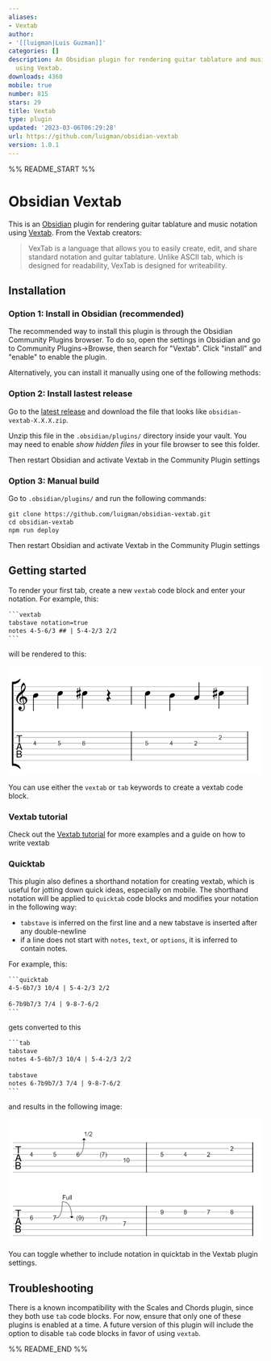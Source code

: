 ```yaml
---
aliases:
- Vextab
author:
- '[[luigman|Luis Guzman]]'
categories: []
description: An Obsidian plugin for rendering guitar tablature and music notation
  using Vextab.
downloads: 4360
mobile: true
number: 815
stars: 29
title: Vextab
type: plugin
updated: '2023-03-06T06:29:28'
url: https://github.com/luigman/obsidian-vextab
version: 1.0.1
---
```


%% README_START %%

# Obsidian Vextab

This is an [Obsidian](https://obsidian.md) plugin for rendering guitar tablature and music notation using [Vextab](https://vexflow.com/vextab/). From the Vextab creators:

> VexTab is a language that allows you to easily create, edit, and share standard notation and guitar tablature. Unlike ASCII tab, which is designed for readability, VexTab is designed for writeability. 

## Installation
### Option 1: Install in Obsidian (recommended)
The recommended way to install this plugin is through the Obsidian Community Plugins browser. To do so, open the settings in Obsidian and go to Community Plugins->Browse, then search for "Vextab". Click "install" and "enable" to enable the plugin.

Alternatively, you can install it manually using one of the following methods:

### Option 2: Install lastest release
Go to the [latest release](https://github.com/luigman/obsidian-vextab/releases/latest) and download the file that looks like `obsidian-vextab-X.X.X.zip`.

Unzip this file in the `.obsidian/plugins/` directory inside your vault. You may need to enable *show hidden files* in your file browser to see this folder.

Then restart Obsidian and activate Vextab in the Community Plugin settings

### Option 3: Manual build
Go to `.obsidian/plugins/` and run the following commands:
```
git clone https://github.com/luigman/obsidian-vextab.git
cd obsidian-vextab
npm run deploy
```
Then restart Obsidian and activate Vextab in the Community Plugin settings

## Getting started
To render your first tab, create a new `vextab` code block and enter your notation. For example, this:
````
```vextab
tabstave notation=true
notes 4-5-6/3 ## | 5-4-2/3 2/2
```
````

will be rendered to this:

![example1](https://raw.githubusercontent.com/luigman/obsidian-vextab/HEAD/images/example1.png)

You can use either the `vextab` or `tab` keywords to create a vextab code block.

### Vextab tutorial
Check out the [Vextab tutorial](https://vexflow.com/vextab/tutorial.html) for more examples and a guide on how to write vextab

### Quicktab
This plugin also defines a shorthand notation for creating vextab, which is useful for jotting down quick ideas, especially on mobile. The shorthand notation will be applied to `quicktab` code blocks and modifies your notation in the following way:
- `tabstave` is inferred on the first line and a new tabstave is inserted after any double-newline
- if a line does not start with `notes`, `text`, or `options`, it is inferred to contain notes.

For example, this:
````
```quicktab
4-5-6b7/3 10/4 | 5-4-2/3 2/2

6-7b9b7/3 7/4 | 9-8-7-6/2
```
````
gets converted to this
````
```tab
tabstave
notes 4-5-6b7/3 10/4 | 5-4-2/3 2/2

tabstave
notes 6-7b9b7/3 7/4 | 9-8-7-6/2
```
````
and results in the following image:

![example-quicktab](https://raw.githubusercontent.com/luigman/obsidian-vextab/HEAD/images/example-quicktab.png)

You can toggle whether to include notation in quicktab in the Vextab plugin settings.

## Troubleshooting
There is a known incompatibility with the Scales and Chords plugin, since they both use `tab` code blocks. For now, ensure that only one of these plugins is enabled at a time. A future version of this plugin will include the option to disable `tab` code blocks in favor of using `vextab`.


%% README_END %%